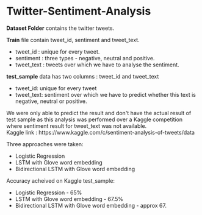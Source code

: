 # Twitter-Sentiment-Analysis

<b>Dataset Folder</b> contains the twitter tweets.
<p>
  <b>Train</b> file contain tweet_id, sentiment and tweet_text.
  <ul>
    <li>tweet_id : unique for every tweet.</li>
    <li>sentiment : three types - negative, neutral and positive.</li>
    <li>tweet_text : tweets over which we have to analyse the sentiment.</li>
    </ul>
</p>
<p>
  <b>test_sample</b> data has two columns : tweet_id and tweet_text
  <ul>
    <li>tweet_id: unique for every tweet</li>
    <li>tweet_text: sentiment over which we have to predict whether this text is negative, neutral or positive.</li>
    </ul>
</p>
<p>
We were only able to predict the result and don't have the actual result of test sample as this analysis was performed over a Kaggle competition where sentiment result for tweet_text was not available.<br>
  Kaggle link : https://www.kaggle.com/c/sentiment-analysis-of-tweets/data
</p>
<p>Three approaches were taken:
<ul>
  <li>Logistic Regression </li>
  <li>LSTM with Glove word embedding</li>
  <li>Bidirectional LSTM with Glove word embedding</li>
</ul>
</p>
<p>Accuracy acheived on Kaggle test_sample:
<ul>
  <li>Logistic Regression - 65% </li> 
  <li>LSTM with Glove word embedding - 67.5% </li>
  <li>Bidirectional LSTM with Glove word embedding - approx 67.</li>
</ul>
</p>

